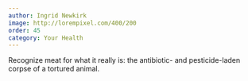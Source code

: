 ```yaml
---
author: Ingrid Newkirk
image: http://lorempixel.com/400/200
order: 45
category: Your Health
---
```


Recognize meat for what it really is: the antibiotic- and pesticide-laden corpse of a tortured animal.
